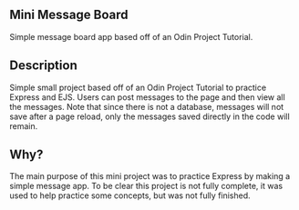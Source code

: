 ## Mini Message Board
Simple message board app based off of an Odin Project Tutorial.

## Description
Simple small project based off of an Odin Project Tutorial to practice Express and EJS. Users can post messages to the page and then view all the messages. Note that since there is not a database, messages will not save after a page reload, only the messages saved directly in the code will remain.

## Why?
The main purpose of this mini project was to practice Express by making a simple message app. To be clear this project is not fully complete, it was used to help practice some concepts, but was not fully finished.
